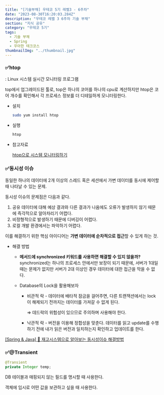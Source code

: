 ```yaml
---
title: "[기술부채] 우테코 5기 레벨3 - 6주차"
date: "2023-08-30T16:20:03.284Z"
description: "우테코 레벨 3 6주차 기술 부채"
section: "지식 공유" 
category: "우테코 5기"
tags:
  - 기술 부채
  - Spring
  - 우아한 테크코스
thumbnailImg: "../thumbnail.jpg"
---
```


### ✅htop

: Linux 시스템 실시간 모니터링 프로그램

top에서 업그레이드된 툴로, top은 하나의 코어를 하나의 cpu로 계산하지만 htop은 코어 개수를 확인해서 각 프로세스 정보를 더 디테일하게 모니터링한다.

- 설치
  ```bash
  sudo yum install htop
  ```
- 실행
  ```bash
  htop
  ```
- 참고자료

  [htop으로 시스템 모니터링하기](https://jinchoi.oopy.io/log/backend/6)

### ✅동시성 이슈

동일한 하나의 데이터에 2개 이상의 스레드 혹은 세션에서 가변 데이터를 동시에 제어할 때 나타날 수 있는 문제.

동시성 이슈의 문제점은 다음과 같다.

1. 공유 데이터에 대해 예상 결과와 다른 결과가 나옴에도 오류가 발생하지 않기 때문에 즉각적으로 알아차리기 어렵다.
2. 비정형적으로 발생하기 때문에 디버깅이 어렵다.
3. 로컬 개발 환경에서는 파악하기 어렵다.

이를 해결하기 위한 핵심 아이디어는 **가변 데이터에 순차적으로 접근**할 수 있게 하는 것.

- 해결 방법
  - **메서드에 synchronized 키워드를 사용하면 해결할 수 있지 않을까?**
    synchronized는 하나의 프로세스 안에서만 보장이 되기 때문에, 서버가 1대일 때는 문제가 없지만 서버가 2대 이상인 경우 데이터에 대한 접근을 막을 수 없다.
  - Database의 Lock을 활용해보자

    - 비관적 락 - 데이터에 배타적 잠금을 걸어주면, 다른 트랜잭션에서는 lock이 해제되기 전까지는 데이터를 가져갈 수 없게 된다.

      ⇒ 데드락의 위험성이 있으므로 주의하며 사용해야 한다.

    - 낙관적 락 - 버전을 이용해 정합성을 맞춘다. 데이터를 읽고 update를 수행하기 전에 내가 읽은 버전과 일치하는지 확인하고 업데이트를 한다.

[[Spring & Java] 🚀 재고시스템으로 알아보는 동시성이슈 해결방법](https://thalals.tistory.com/370)

### ✅@Transient

```java
@Transient
private Integer temp;
```

DB 테이블과 매핑되지 않는 필드를 명시할 때 사용한다.

객체에 임시로 어떤 값을 보관하고 싶을 때 사용한다.

